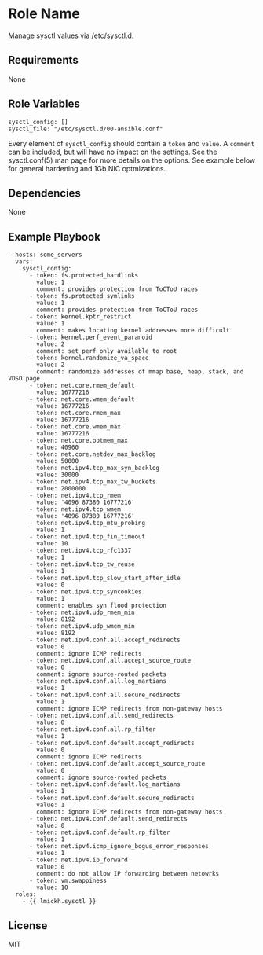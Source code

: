 Role Name
=========

Manage sysctl values via /etc/sysctl.d.

Requirements
------------

None

Role Variables
--------------

```
sysctl_config: []
sysctl_file: "/etc/sysctl.d/00-ansible.conf"
```
Every element of `sysctl_config` should contain a `token` and `value`. A `comment`
can be included, but will have no impact on the settings.
See the sysctl.conf(5) man page for more details on the options.  See example below
for general hardening and 1Gb NIC optmizations.

Dependencies
------------

None

Example Playbook
----------------

    - hosts: some_servers
      vars:
        sysctl_config:
          - token: fs.protected_hardlinks
            value: 1
            comment: provides protection from ToCToU races
          - token: fs.protected_symlinks
            value: 1
            comment: provides protection from ToCToU races
          - token: kernel.kptr_restrict
            value: 1
            comment: makes locating kernel addresses more difficult
          - token: kernel.perf_event_paranoid
            value: 2
            comment: set perf only available to root
          - token: kernel.randomize_va_space
            value: 2
            comment: randomize addresses of mmap base, heap, stack, and VDSO page
          - token: net.core.rmem_default
            value: 16777216
          - token: net.core.wmem_default
            value: 16777216
          - token: net.core.rmem_max
            value: 16777216
          - token: net.core.wmem_max
            value: 16777216
          - token: net.core.optmem_max
            value: 40960
          - token: net.core.netdev_max_backlog
            value: 50000
          - token: net.ipv4.tcp_max_syn_backlog
            value: 30000
          - token: net.ipv4.tcp_max_tw_buckets
            value: 2000000
          - token: net.ipv4.tcp_rmem
            value: '4096 87380 16777216'
          - token: net.ipv4.tcp_wmem
            value: '4096 87380 16777216'
          - token: net.ipv4.tcp_mtu_probing
            value: 1
          - token: net.ipv4.tcp_fin_timeout
            value: 10
          - token: net.ipv4.tcp_rfc1337
            value: 1
          - token: net.ipv4.tcp_tw_reuse
            value: 1
          - token: net.ipv4.tcp_slow_start_after_idle
            value: 0
          - token: net.ipv4.tcp_syncookies
            value: 1
            comment: enables syn flood protection
          - token: net.ipv4.udp_rmem_min
            value: 8192
          - token: net.ipv4.udp_wmem_min
            value: 8192
          - token: net.ipv4.conf.all.accept_redirects
            value: 0
            comment: ignore ICMP redirects
          - token: net.ipv4.conf.all.accept_source_route
            value: 0
            comment: ignore source-routed packets
          - token: net.ipv4.conf.all.log_martians
            value: 1
          - token: net.ipv4.conf.all.secure_redirects
            value: 1
            comment: ignore ICMP redirects from non-gateway hosts
          - token: net.ipv4.conf.all.send_redirects
            value: 0
          - token: net.ipv4.conf.all.rp_filter
            value: 1
          - token: net.ipv4.conf.default.accept_redirects
            value: 0
            comment: ignore ICMP redirects
          - token: net.ipv4.conf.default.accept_source_route
            value: 0
            comment: ignore source-routed packets
          - token: net.ipv4.conf.default.log_martians
            value: 1
          - token: net.ipv4.conf.default.secure_redirects
            value: 1
            comment: ignore ICMP redirects from non-gateway hosts
          - token: net.ipv4.conf.default.send_redirects
            value: 0
          - token: net.ipv4.conf.default.rp_filter
            value: 1
          - token: net.ipv4.icmp_ignore_bogus_error_responses
            value: 1
          - token: net.ipv4.ip_forward
            value: 0
            comment: do not allow IP forwarding between netowrks
          - token: vm.swappiness
            value: 10
      roles:
        - {{ lmickh.sysctl }}

License
-------

MIT
